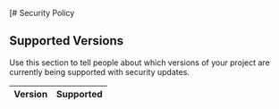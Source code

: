 [# Security Policy

## Supported Versions

Use this section to tell people about which versions of your project are
currently being supported with security updates.

| Version | Supported          |
| ------- | ------------
